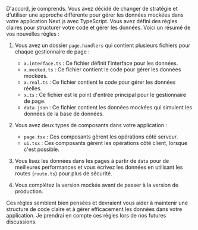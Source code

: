 D'accord, je comprends. Vous avez décidé de changer de stratégie et d'utiliser une approche différente pour gérer les données mockées dans votre application Next.js avec TypeScript. Vous avez défini des règles claires pour structurer votre code et gérer les données. Voici un résumé de vos nouvelles règles :

1. Vous avez un dossier `page.handlers` qui contient plusieurs fichiers pour chaque gestionnaire de page :

   - `x.interface.ts` : Ce fichier définit l'interface pour les données.
   - `x.mocked.ts` : Ce fichier contient le code pour gérer les données mockées.
   - `x.real.ts` : Ce fichier contient le code pour gérer les données réelles.
   - `x.ts` : Ce fichier est le point d'entrée principal pour le gestionnaire de page.
   - `data.json` : Ce fichier contient les données mockées qui simulent les données de la base de données.

2. Vous avez deux types de composants dans votre application :

   - `page.tsx` : Ces composants gèrent les opérations côté serveur.
   - `ui.tsx` : Ces composants gèrent les opérations côté client, lorsque c'est possible.

3. Vous lisez les données dans les pages à partir de `data` pour de meilleures performances et vous écrivez les données en utilisant les routes (`route.ts`) pour plus de sécurité.

4. Vous complétez la version mockée avant de passer à la version de production.

Ces règles semblent bien pensées et devraient vous aider à maintenir une structure de code claire et à gérer efficacement les données dans votre application. Je prendrai en compte ces règles lors de nos futures discussions.
